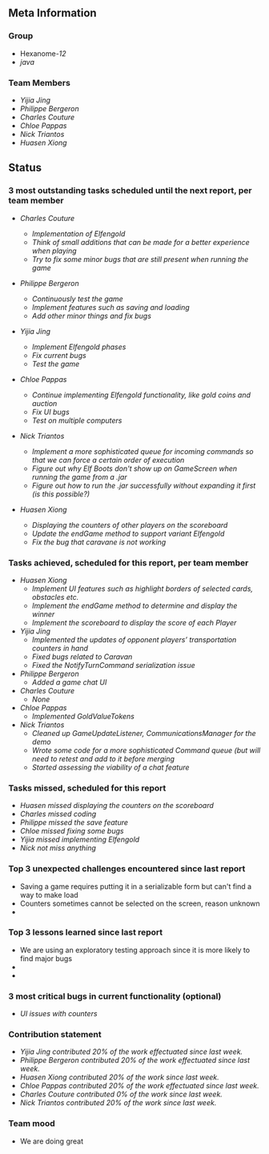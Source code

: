 ## Meta Information

### Group

 * Hexanome-*12*
 * *java*

### Team Members

 * *Yijia Jing*
 * *Philippe Bergeron*
 * *Charles Couture*
 * *Chloe Pappas*
 * *Nick Triantos*
 * *Huasen Xiong*

## Status

### 3 most outstanding tasks scheduled until the next report, per team member

 * *Charles Couture*
   * *Implementation of Elfengold*
   * *Think of small additions that can be made for a better experience when playing*
   * *Try to fix some minor bugs that are still present when running the game*

 * *Philippe Bergeron*
   * *Continuously test the game*
   * *Implement features such as saving and loading*
   * *Add other minor things and fix bugs*
   
 * *Yijia Jing*
   * *Implement Elfengold phases*
   * *Fix current bugs*
   * *Test the game*
   
 * *Chloe Pappas*
   * *Continue implementing Elfengold functionality, like gold coins and auction*
   * *Fix UI bugs*
   * *Test on multiple computers*

 * *Nick Triantos*
   * *Implement a more sophisticated queue for incoming commands so that we can force a certain order of execution*
   * *Figure out why Elf Boots don't show up on GameScreen when running the game from a .jar*
   * *Figure out how to run the .jar successfully without expanding it first (is this possible?)*

 * *Huasen Xiong*
   * *Displaying the counters of other players on the scoreboard*
   * *Update the endGame method to support variant Elfengold*
   * *Fix the bug that caravane is not working*
   


### Tasks achieved, scheduled for this report, per team member

 * *Huasen Xiong*
   * *Implement UI features such as highlight borders of selected cards, obstacles etc.*
   * *Implement the endGame method to determine and display the winner*
   * *Implement the scoreboard to display the score of each Player*
 * *Yijia Jing*
   * *Implemented the updates of opponent players’ transportation counters in hand*
   * *Fixed bugs related to Caravan*
   * *Fixed the NotifyTurnCommand serialization issue*
 * *Philippe Bergeron*
   * *Added a game chat UI*
*  *Charles Couture*
   * *None*
*  *Chloe Pappas*
   * *Implemented GoldValueTokens*
*  *Nick Triantos*
   * *Cleaned up GameUpdateListener, CommunicationsManager for the demo*
   * *Wrote some code for a more sophisticated Command queue (but will need to retest and add to it before merging*
   * *Started assessing the viability of a chat feature*


### Tasks missed, scheduled for this report
 * *Huasen missed displaying the counters on the scoreboard*
 * *Charles missed coding*
 * *Philippe missed the save feature*
 * *Chloe missed fixing some bugs*
 * *Yijia missed implementing Elfengold*
 * *Nick not miss anything*
 


### Top 3 unexpected challenges encountered since last report

 * Saving a game requires putting it in a serializable form but can't find a way to make load 
 * Counters sometimes cannot be selected on the screen, reason unknown
 * 


### Top 3 lessons learned since last report

 * We are using an exploratory testing approach since it is more likely to find major bugs
 * 
 * 


### 3 most critical bugs in current functionality (optional)
* *UI issues with counters*

### Contribution statement

 * *Yijia Jing contributed 20% of the work effectuated since last week.*
 * *Philippe Bergeron contributed 20% of the work effectuated since last week.*
 * *Huasen Xiong contributed 20% of the work since last week.*  
 * *Chloe Pappas contributed 20% of the work effectuated since last week.*
 * *Charles Couture contributed 0% of the work since last week.*
 * *Nick Triantos contributed 20% of the work since last week.*

### Team mood

 * We are doing great
